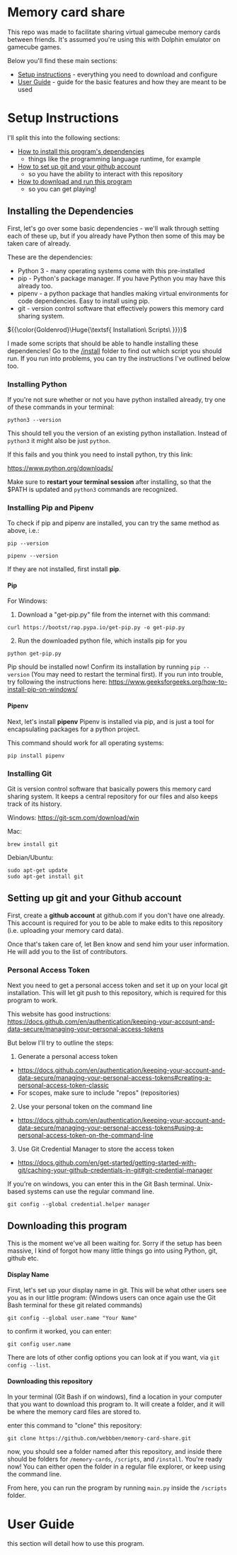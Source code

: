 # Memory card share
This repo was made to facilitate sharing virtual gamecube memory cards between friends. It's assumed you're using this with Dolphin emulator on gamecube games.

Below you'll find these main sections:
* [Setup instructions](#setup-instructions) - everything you need to download and configure
* [User Guide](#user-guide) - guide for the basic features and how they are meant to be used

# Setup Instructions
I'll split this into the following sections:
* [How to install this program's dependencies](#installing-the-dependencies)
  * things like the programming language runtime, for example
* [How to set up git and your github account](#setting-up-git-and-your-github-account)
  * so you have the ability to interact with this repository
* [How to download and run this program](#downloading-this-program)
  * so you can get playing!

## Installing the Dependencies
First, let's go over some basic dependencies - we'll walk through setting each of these up, but if you already have Python then some of this may be taken care of already.

These are the dependencies:
* Python 3 - many operating systems come with this pre-installed
* pip - Python's package manager. If you have Python you may have this already too.
* pipenv - a python package that handles making virtual environments for code dependencies. Easy to install using pip.
* git - version control software that effectively powers this memory card sharing system.

${{\color{Goldenrod}\Huge{\textsf{  Installation\ Scripts\ \}}}}\$

I made some scripts that should be able to handle installing these dependencies! Go to the [/install](https://github.com/webbben/memory-card-share/tree/master/install) folder to find out which script you should run.
If you run into problems, you can try the instructions I've outlined below too.


### Installing Python
If you're not sure whether or not you have python installed already, try one of these commands in your terminal:

```shell
python3 --version
```
This should tell you the version of an existing python installation. Instead of `python3` it might also be just `python`.

If this fails and you think you need to install python, try this link:

https://www.python.org/downloads/

Make sure to **restart your terminal session** after installing, so that the $PATH is updated and `python3` commands are recognized.

### Installing Pip and Pipenv
To check if pip and pipenv are installed, you can try the same method as above, i.e.:
```shell
pip --version

pipenv --version
```

If they are not installed, first install **pip**.

#### Pip

For Windows:
1. Download a "get-pip.py" file from the internet with this command:
```shell
curl https://bootst/rap.pypa.io/get-pip.py -o get-pip.py
```
2. Run the downloaded python file, which installs pip for you
```shell
python get-pip.py
```
Pip should be installed now! Confirm its installation by running `pip --version` (You may need to restart the terminal first).
If you run into trouble, try following the instructions here: https://www.geeksforgeeks.org/how-to-install-pip-on-windows/

#### Pipenv

Next, let's install **pipenv**
Pipenv is installed via pip, and is just a tool for encapsulating packages for a python project.

This command should work for all operating systems:
```shell
pip install pipenv
```

### Installing Git

Git is version control software that basically powers this memory card sharing system.
It keeps a central repository for our files and also keeps track of its history.

Windows:
https://git-scm.com/download/win

Mac:
```shell
brew install git
```

Debian/Ubuntu:
```shell
sudo apt-get update
sudo apt-get install git
```

## Setting up git and your Github account

First, create a **github account** at github.com if you don't have one already.
This account is required for you to be able to make edits to this repository (i.e. uploading your memory card data).

Once that's taken care of, let Ben know and send him your user information.  He will add you to the list of contributors.

### Personal Access Token

Next you need to get a personal access token and set it up on your local git installation. This will let git push to this repository, which is required for this program to work.

This website has good instructions:  https://docs.github.com/en/authentication/keeping-your-account-and-data-secure/managing-your-personal-access-tokens

But below I'll try to outline the steps:
1) Generate a personal access token
- https://docs.github.com/en/authentication/keeping-your-account-and-data-secure/managing-your-personal-access-tokens#creating-a-personal-access-token-classic
- For scopes, make sure to include "repos" (repositories)
2) Use your personal token on the command line
- https://docs.github.com/en/authentication/keeping-your-account-and-data-secure/managing-your-personal-access-tokens#using-a-personal-access-token-on-the-command-line
3) Use Git Credential Manager to store the access token
- https://docs.github.com/en/get-started/getting-started-with-git/caching-your-github-credentials-in-git#git-credential-manager

If you're on windows, you can enter this in the Git Bash terminal. Unix-based systems can use the regular command line.
```shell
git config --global credential.helper manager
```

## Downloading this program
This is the moment we've all been waiting for.  Sorry if the setup has been massive, I kind of forgot how many little things go into using Python, git, github etc.

#### Display Name
First, let's set up your display name in git.  This will be what other users see you as in our little program:
(Windows users can once again use the Git Bash terminal for these git related commands)
```shell
git config --global user.name "Your Name"
```
to confirm it worked, you can enter:
```shell
git config user.name
```

There are lots of other config options you can look at if you want, via `git config --list`.

#### Downloading this repository
In your terminal (Git Bash if on windows), find a location in your computer that you want to download this program to.  It will create a folder,
and it will be where the memory card files are stored to.

enter this command to "clone" this repository:
```shell
git clone https://github.com/webbben/memory-card-share.git
```

now, you should see a folder named after this repository, and inside there should be folders for `/memory-cards`, `/scripts`, and `/install`.
You're ready now!  You can either open the folder in a regular file explorer, or keep using the command line.  

From here, you can run the program by running `main.py` inside the `/scripts` folder.

# User Guide
this section will detail how to use this program.
